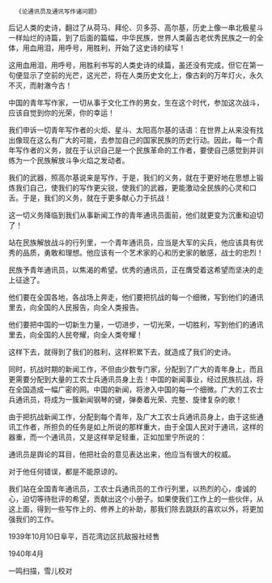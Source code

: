       《论通讯员及通讯写作诸问题》 

  后记人类的史诗，翻过了从荷马、拜伦、贝多芬、高尔基，历史上像一串北极星斗一样灿烂的诗篇，到了后面的篇幅，中华民族，世界人类最古老优秀民族之一的全体，用血用泪，用呼号，用胜利，开始了这史诗的续写！ 

  这用血用泪，用呼号，用胜利书写的人类史诗的续篇，虽还没有完成，但它在第一句便显示了空前的光芒，这光芒，将在人类历史文化上，像古刹的万年灯火，永久不灭，而射澈今古！ 

  中国的青年写作家，一切从事于文化工作的男女，生在这个时代，参加这次战斗，应该自觉到你的光荣，你的幸运！ 

  我们申诉一切青年写作者的火炬、星斗、太阳高尔基的话语：在世界上从来没有找出像现在这么有广大的可能，去参加自己的国家民族的历史行动。因此，每一个青年写作者的义务，就在于认识自己是一个民族革命的工作者，要使自己感觉到并训练为一个民族解放斗争火焰之发动者。 

  我们的武器，照高尔基说来是写作，于是，我们的义务，就在于更好地在思想上锻炼我们自己，使我们的写作更尖锐，使我们的武器，更能激动全民族的心灵和口舌。于是，我们的义务，就在于更多献心力于抗战！ 

  这一切义务降临到我们从事新闻工作的青年通讯员面前，他们就更变为沉重和迫切了！ 

  站在民族解放战斗的行列里，一个青年通讯员，应当是大军的尖兵，他应该具有优秀的品质，勇敢和理想。他应该有一个艺术家的心和历史家的敏感，战士的忠烈！ 

  民族予青年通讯员，以焦渴的希望。优秀的通讯员，正在膺受着这希望而坚决的走上征途了。 

  他们要在全国各地，各战场上奔走，他们要把抗战的每一个细微，写到他们的通讯里去，向全国的人民报告，向全人类报告。 

  他们要把中国的一切新生力量，一切进步，一切光荣，一切胜利，写到他们的通讯里去，向全国的人民夸耀，向全人类夸耀！ 

  这样下去，就得到了我们的胜利，这样积累下去，就造成了我们的史诗。 

  同时，抗战时期的新闻工作，不但由少数专门家，分配到了广大的青年身上，而且更需要分配到大量的工农士兵通讯员身上去！中国的新闻事业，经过民族抗战，将在全国造成一幅广密的网。中国的新闻，将渗入中国的每一个细微。广大的工农士兵通讯员，将成为一簇新闻钢琴的键，弹奏着光荣、完整、旋律复杂的歌！ 

  由于把抗战新闻工作，分配到每个青年，及广大工农士兵通讯员身上，由于这些通讯工作者，所担负的任务是如上所说的那样重大，由于全国人民对于通讯，这样的器重，而一个通讯员，又是这样举足轻重，正如加里宁所说的： 

  通讯员是舆论的耳目，他把社会的意见表达出来，他应当有很大的权威。 

  对于他任何错误，都是不能原谅的。 

  我们站在全国青年通讯员，工农士兵通讯员的工作行列里，以热烈的心，虔诚的心，迫切等待批评的希望，贡献出这个小册子。如果使我们工作上的一些伙伴，从这上面，得到一些写作上的、修养上的补助，那我们除去跳跃的喜欢以外，将更加强我们的工作。 

  1939年10月10日阜平，百花湾边区抗敌报社经售 

  1940年4月 

  一鸣扫描，雪儿校对 

